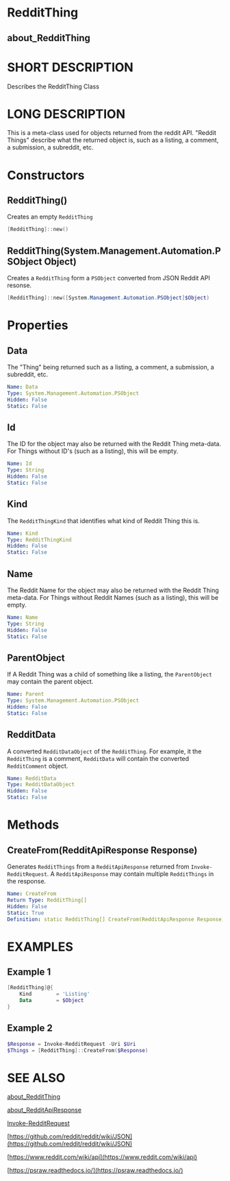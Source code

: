# RedditThing
## about_RedditThing

# SHORT DESCRIPTION
Describes the RedditThing Class

# LONG DESCRIPTION
This is a meta-class used for objects returned from the reddit API. "Reddit Things" describe what the returned object is, such as a listing, a comment, a submission, a subreddit, etc.

# Constructors
## RedditThing()
Creates an empty `RedditThing`

```powershell
[RedditThing]::new()
```


## RedditThing(System.Management.Automation.PSObject Object)
Creates a `RedditThing` form a `PSObject` converted from JSON Reddit API resonse.

```powershell
[RedditThing]::new([System.Management.Automation.PSObject]$Object)
```


# Properties
## Data
The "Thing" being returned such as a listing, a comment, a submission, a subreddit, etc.

```yaml
Name: Data
Type: System.Management.Automation.PSObject
Hidden: False
Static: False
```


## Id
The ID for the object may also be returned with the Reddit Thing meta-data. For Things without ID's (such as a listing), this will be empty.

```yaml
Name: Id
Type: String
Hidden: False
Static: False
```

## Kind
The `RedditThingKind` that identifies what kind of Reddit Thing this is.

```yaml
Name: Kind
Type: RedditThingKind
Hidden: False
Static: False
```

## Name
The Reddit Name for the object may also be returned with the Reddit Thing meta-data. For Things without Reddit Names (such as a listing), this will be empty.

```yaml
Name: Name
Type: String
Hidden: False
Static: False
```


## ParentObject
If A Reddit Thing was a child of something like a listing, the `ParentObject` may contain the parent object.

```yaml
Name: Parent
Type: System.Management.Automation.PSObject
Hidden: False
Static: False
```


## RedditData
A converted `RedditDataObject` of the `RedditThing`. For example, it the `RedditThing` is a comment, `RedditData` will contain the converted `RedditComment` object.

```yaml
Name: RedditData
Type: RedditDataObject
Hidden: False
Static: False
```


# Methods

## CreateFrom(RedditApiResponse Response)
Generates `RedditThings` from a `RedditApiResponse` returned from `Invoke-RedditRequest`. A `RedditApiResponse` may contain multiple `RedditThings` in the response.

```yaml
Name: CreateFrom
Return Type: RedditThing[]
Hidden: False
Static: True
Definition: static RedditThing[] CreateFrom(RedditApiResponse Response)
```


# EXAMPLES

## Example 1

```powershell
[RedditThing]@{
    Kind        = 'Listing'
    Data        = $Object
}
```

## Example 2

```powershell
$Response = Invoke-RedditRequest -Uri $Uri
$Things = [RedditThing]::CreateFrom($Response)
```


# SEE ALSO

[about_RedditThing](https://psraw.readthedocs.io/en/latest/Module/about_RedditThing)

[about_RedditApiResponse](https://psraw.readthedocs.io/en/latest/Module/about_RedditApiResponse)

[Invoke-RedditRequest](https://psraw.readthedocs.io/en/latest/Module/Import-RedditRequest)

[https://github.com/reddit/reddit/wiki/JSON](https://github.com/reddit/reddit/wiki/JSON)

[https://www.reddit.com/wiki/api](https://www.reddit.com/wiki/api)

[https://psraw.readthedocs.io/](https://psraw.readthedocs.io/)
